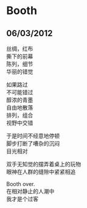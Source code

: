 # Booth

## 06/03/2012

丝绸，红布  
撕下的前幕  
陈列，细节  
华丽的错觉  

如果路过  
不可能错过  
醇浓的青墨  
自由地散落  
排列，组合  
视野中交错  

于是时间不经意地停顿  
脚步打断了嘈杂的沉闷  
目光相对  

双手无知觉的摆弄着桌上的玩物  
眼神在人群的缝隙中紧紧相追  

Booth over.  
在相对静止的人潮中  
我才是个过客  
